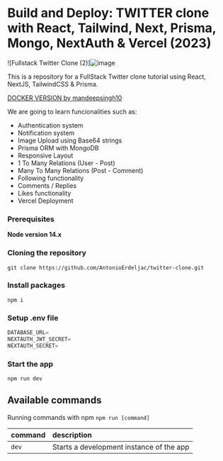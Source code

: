 # Build and Deploy: TWITTER clone with React, Tailwind, Next, Prisma, Mongo, NextAuth & Vercel (2023)

![Fullstack Twitter Clone (2)]![image](https://github.com/mrnavi16/twitter-clone/assets/85820764/5739869e-fa49-48a7-8d18-3b975a64c41b)



This is a repository for a FullStack Twitter clone tutorial using React, NextJS, TailwindCSS & Prisma.



[DOCKER VERSION by mandeepsingh10](https://github.com/mandeepsingh10/chwitter)

We are going to learn funcionalities such as:

- Authentication system
- Notification system
- Image Upload using Base64 strings
- Prisma ORM with MongoDB
- Responsive Layout
- 1 To Many Relations (User - Post)
- Many To Many Relations (Post - Comment)
- Following functionality
- Comments / Replies
- Likes functionality
- Vercel Deployment

### Prerequisites

**Node version 14.x**

### Cloning the repository

```shell
git clone https://github.com/AntonioErdeljac/twitter-clone.git
```

### Install packages

```shell
npm i
```

### Setup .env file


```js
DATABASE_URL=
NEXTAUTH_JWT_SECRET=
NEXTAUTH_SECRET=
```

### Start the app

```shell
npm run dev
```

## Available commands

Running commands with npm `npm run [command]`

| command         | description                              |
| :-------------- | :--------------------------------------- |
| `dev`           | Starts a development instance of the app |
